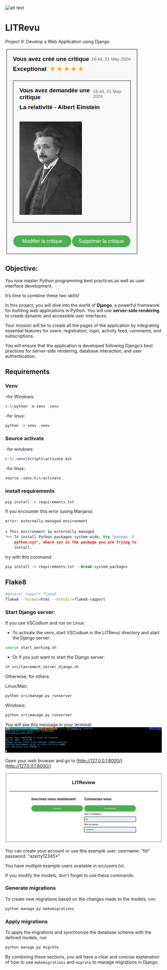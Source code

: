 ![alt text](https://user.oc-static.com/upload/2023/06/29/168805567091_LITrevu%20banner.png)

# LITRevu

Project 9: Develop a Web Application using Django

![alt text](exemple_review.png)

## Objective:

You now master Python programming best practices as well as user interface development.

It’s time to combine these two skills!

In this project, you will dive into the world of **Django**, a powerful framework for building web applications in Python. You will use **server-side rendering** to create dynamic and accessible user interfaces.

Your mission will be to create all the pages of the application by integrating essential features for users: registration, login, activity feed, comments, and subscriptions.

You will ensure that the application is developed following Django’s best practices for server-side rendering, database interaction, and user authentication.

## Requirements

### Venv
-for Windows:
```powershell
c:\>python -m venv .venv
```
-for linux:
```bash
python -m venv .venv
```
### Source activate
-for windows:
```powershell
c:\>.venv\Scripts\activate.bat
```
-for linux:
```python
source .venv/bin/activate
```

### install requirements
```python
pip install -r requirements.txt
```

If you encounter this error (using Manjaro):
```python
error: externally-managed-environment

× This environment is externally managed
╰─> To install Python packages system-wide, try "pacman -S
    python-xyz", where xyz is the package you are trying to
    install.

```

try with this command:
```python
pip install -r requirements.txt --break-system-packages
```
## Flake8
```bash
#générer rapport flake8
flake8 --format=html --htmldir=flake8-rapport
```

### Start Django server:

If you use VSCodium and run on Linux:

- To activate the venv, start VSCodium in the LITRevu/ directory and start the Django server:
```bash
source start_working.sh
```
- Or if you just want to start the Django server:
```bash
sh src/lancement_server_django.sh
```

Otherwise, for others:

Linux/Mac:
```bash
python src/manage.py runserver
```

Windows:
```powershell
python src\manage.py runserver
```

You will see this message in your terminal:
![alt text](server_start.png)

Open your web browser and go to [http://127.0.0.1:8000/](http://127.0.0.1:8000/)

![alt text](connexion_page.png)

You can create your account or use this example user: username: "titi"
password: "azerty12345*"

You have multiple example users available in src/users.txt.

If you modify the models, don't forget to use these commands:

### Generate migrations

To create new migrations based on the changes made to the models, run:
```bash
python manage.py makemigrations
```

### Apply migrations

To apply the migrations and synchronize the database schema with the defined models, run:
```bash
python manage.py migrate
```


By combining these sections, you will have a clear and concise explanation of how to use `makemigrations` and `migrate` to manage migrations in Django.
